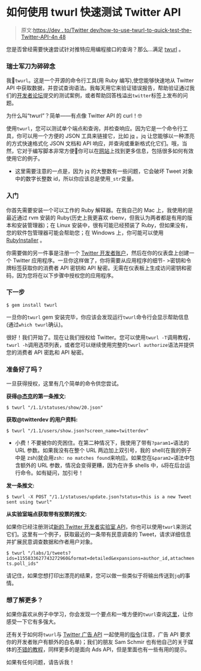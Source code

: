 # 如何使用 twurl 快速测试 Twitter API

> 原文:[https://dev . to/Twitter dev/how-to-use-twurl-to-quick-test-the-Twitter-API-4n 48](https://dev.to/twitterdev/how-to-use-twurl-to-quickly-test-the-twitter-api-4n48)

您是否曾经需要快速尝试针对推特应用编程接口的查询？那么...满足 [twurl](https://github.com/twitter/twurl) 。

### [](#the-swiss-army-knife-for-the-twitter-apis)瑞士军刀为碎碎念

我💙`twurl`。这是一个开源的命令行工具(用 Ruby 编写),使您能够快速地从 Twitter API 中获取数据，并尝试查询语法。我每天用它来验证错误报告，帮助验证通过我们的[开发者论坛](https://twittercommunity.com)提交的测试案例，或者帮助回答栈溢出`twitter`标签上发布的问题。

为什么叫“twurl”？简单——有点像 Twitter API 的 curl！🤓

使用`twurl`，您可以测试单个端点和查询，并检查响应。因为它是一个命令行工具，你可以用一个方便的 JSON 工具来链接它，比如 [jq](https://github.com/stedolan/jq) 。jq 让您能够以一种漂亮的方式快速格式化 JSON 文档和 API 响应，并查询或重新格式化它们。哦，当然，它对于编写脚本非常方便📄你可以在[网站](http://stedolan.github.io/jq/)上找到更多信息，包括很多如何有效使用它的例子。

*   这里需要注意的一点是，因为 jq 的大整数有一些问题，它会破坏 Tweet 对象中的数字长整数 id，所以你应该总是使用`_str`变量。

### [](#getting-started)入门

你首先需要安装一个可以工作的 Ruby 解释器。在我自己的 Mac 上，我使用的是最近通过 rvm 安装的 Ruby(历史上我更喜欢 rbenv，但我认为两者都是有用的版本和安装管理器)；在 Linux 安装中，很有可能已经预装了 Ruby，但如果没有，您的软件包管理器可能会帮助您；在 Windows 上，你可能可以使用 [RubyInstaller](https://rubyinstaller.org/) 。

你需要做的另一件事是注册一个 [Twitter 开发者账户](https://t.co/apply-for-access)，然后在你的仪表盘上创建一个 Twitter 应用程序。一旦你这样做了，你将需要从应用程序的细节- >密钥和令牌标签获取你的消费者 API 密钥和 API 秘密。无需在仪表板上生成访问密钥和密码，因为您将在以下步骤中授权您的应用程序。

### [](#next-steps)下一步

`$ gem install twurl`

一旦你的`twurl` gem 安装完毕，你应该会发现运行`twurl`命令行会显示帮助信息(通过`which twurl`确认)。

很好！我们开始了。现在让我们授权给 Twitter。您可以使用`twurl -T`调用教程，`twurl -h`调用选项列表，或者您可以继续使用完整的`twurl authorize`语法并提供您的消费者 API 密匙和 API 秘密。

### [](#ready)准备好了吗？

一旦获得授权，这里有几个简单的命令供您尝试。

**获得[@杰克](https://dev.to/jack)的第一条推文:**

`$ twurl "/1.1/statuses/show/20.json"`

**获取@twitterdev 的用户资料:**

`$ twurl "/1.1/users/show.json?screen_name=twitterdev"`

*   小费！不要被你的壳困住。在第二种情况下，我使用了带有`?param1=`语法的 URL 参数。如果我没有在整个 URL 两边加上双引号，我的 shell(在我的例子中是 zsh)就会用`zsh: no matches found`来响应。如果您在`&param2=`语法中包含额外的 URL 参数，情况会变得更糟，因为在许多 shells 中，`&`将在后台运行命令。如有疑问，加引号！

**发一条推文:**

`$ twurl -X POST "/1.1/statuses/update.json?status=this is a new Tweet sent using twurl"`

**从实验室端点获取带有投票的推文:**

如果你已经注册测试[新的 Twitter 开发者实验室 API](https://developer.twitter.com/en/labs)，你也可以使用`twurl`来测试它们。这里有一个例子，获取最近的一条带有民意调查的 Tweet，请求详细信息并扩展民意调查数据和作者用户对象。

`$ twurl "/labs/1/tweets?ids=1155833627743272960&format=detailed&expansions=author_id,attachments.poll_ids"`

请记住，如果您想打印出漂亮的结果，您可以做一些类似于将输出传送到`jq`的事情。

### [](#want-to-learn-more)想了解更多？

如果你喜欢从例子中学习，你会发现一个要点和一堆方便的`twurl`查询[这里](https://gist.github.com/andypiper/32bdb4c7f0b8d65385fc7c8fa3988083)，让你感受一下它有多强大。

还有关于如何将`twurl`与 [Twitter 广告 API](https://developer.twitter.com/en/docs/ads/general/overview) 一起使用的[指令](https://developer.twitter.com/en/docs/tutorials/using-twurl.html)(注意，广告 API 要求你的开发者账户有额外的白名单)；我们的朋友 Sam Schmir 也有他自己的关于媒体的[不错的教程](https://medium.com/@SamSchmir/a-guide-to-the-twitter-api-and-twurl-8711466a0635)，同样更多的是面向 Ads API，但是里面也有一些有用的提示。

如果有任何问题，请告诉我！